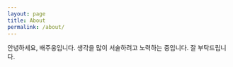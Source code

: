 ```yaml
---
layout: page
title: About
permalink: /about/
---
```


안녕하세요, 배주웅입니다. 생각을 많이 서술하려고 노력하는 중입니다.
잘 부탁드립니다.
